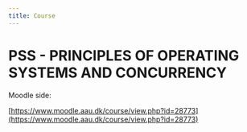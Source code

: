 ```yaml
---
title: Course
---
```


# PSS - PRINCIPLES OF OPERATING SYSTEMS AND CONCURRENCY

Moodle side:

[https://www.moodle.aau.dk/course/view.php?id=28773](https://www.moodle.aau.dk/course/view.php?id=28773)

